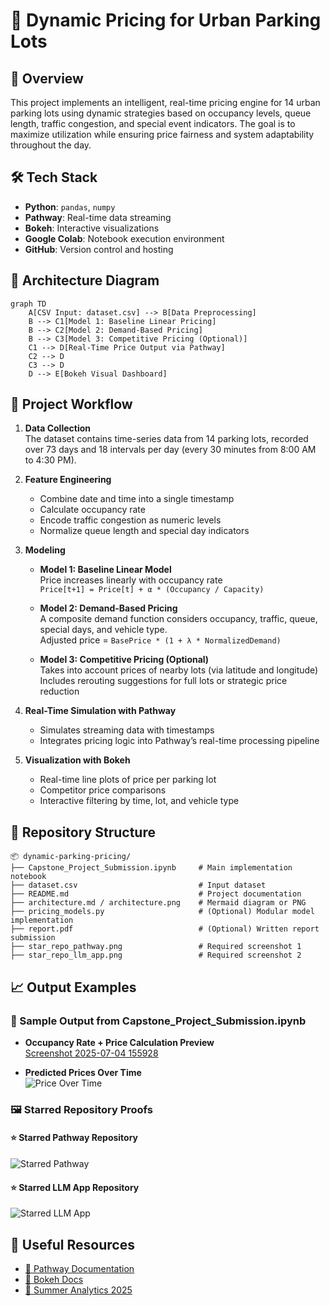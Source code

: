 
# 🚗 Dynamic Pricing for Urban Parking Lots

## 📌 Overview
This project implements an intelligent, real-time pricing engine for 14 urban parking lots using dynamic strategies based on occupancy levels, queue length, traffic congestion, and special event indicators. The goal is to maximize utilization while ensuring price fairness and system adaptability throughout the day.

## 🛠 Tech Stack
- **Python**: `pandas`, `numpy`
- **Pathway**: Real-time data streaming
- **Bokeh**: Interactive visualizations
- **Google Colab**: Notebook execution environment
- **GitHub**: Version control and hosting

## 🔧 Architecture Diagram

```
graph TD
    A[CSV Input: dataset.csv] --> B[Data Preprocessing]
    B --> C1[Model 1: Baseline Linear Pricing]
    B --> C2[Model 2: Demand-Based Pricing]
    B --> C3[Model 3: Competitive Pricing (Optional)]
    C1 --> D[Real-Time Price Output via Pathway]
    C2 --> D
    C3 --> D
    D --> E[Bokeh Visual Dashboard]
```

## 🧠 Project Workflow

1. **Data Collection**  
   The dataset contains time-series data from 14 parking lots, recorded over 73 days and 18 intervals per day (every 30 minutes from 8:00 AM to 4:30 PM).

2. **Feature Engineering**  
   - Combine date and time into a single timestamp  
   - Calculate occupancy rate  
   - Encode traffic congestion as numeric levels  
   - Normalize queue length and special day indicators  

3. **Modeling**
   - **Model 1: Baseline Linear Model**  
     Price increases linearly with occupancy rate  
     `Price[t+1] = Price[t] + α * (Occupancy / Capacity)`

   - **Model 2: Demand-Based Pricing**  
     A composite demand function considers occupancy, traffic, queue, special days, and vehicle type.  
     Adjusted price = `BasePrice * (1 + λ * NormalizedDemand)`

   - **Model 3: Competitive Pricing (Optional)**  
     Takes into account prices of nearby lots (via latitude and longitude)  
     Includes rerouting suggestions for full lots or strategic price reduction

4. **Real-Time Simulation with Pathway**  
   - Simulates streaming data with timestamps  
   - Integrates pricing logic into Pathway’s real-time processing pipeline

5. **Visualization with Bokeh**  
   - Real-time line plots of price per parking lot  
   - Competitor price comparisons  
   - Interactive filtering by time, lot, and vehicle type

## 📂 Repository Structure

```
📦 dynamic-parking-pricing/
├── Capstone_Project_Submission.ipynb     # Main implementation notebook
├── dataset.csv                           # Input dataset
├── README.md                             # Project documentation
├── architecture.md / architecture.png    # Mermaid diagram or PNG
├── pricing_models.py                     # (Optional) Modular model implementation
├── report.pdf                            # (Optional) Written report submission
├── star_repo_pathway.png                 # Required screenshot 1
├── star_repo_llm_app.png                 # Required screenshot 2
```

## 📈 Output Examples

### 🔹 Sample Output from Capstone_Project_Submission.ipynb

- **Occupancy Rate + Price Calculation Preview**  
  [Screenshot 2025-07-04 155928](https://github.com/user-attachments/assets/0d7efd34-a025-4370-a8d3-7e58409025c4)


- **Predicted Prices Over Time**  
  ![Price Over Time](images/price_time_chart.png)

### 🖼️ Starred Repository Proofs

#### ⭐ Starred Pathway Repository  
![Starred Pathway](Screenshot_Pathway_Star.png)

#### ⭐ Starred LLM App Repository  
![Starred LLM App](Screenshot_LLM_App_Star.png)


## 🔗 Useful Resources
- [📘 Pathway Documentation](https://pathway.com/developers)
- [📗 Bokeh Docs](https://docs.bokeh.org/en/latest/)
- [📘 Summer Analytics 2025](https://www.caciitg.com/sa/course25/)
